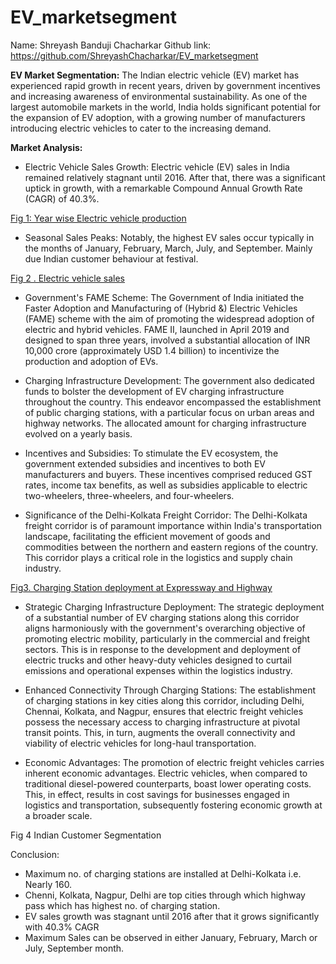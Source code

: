 # EV_marketsegment
Name: Shreyash Banduji Chacharkar
Github link: https://github.com/ShreyashChacharkar/EV_marketsegment

**EV Market Segmentation:**
The Indian electric vehicle (EV) market has experienced rapid growth in recent years, driven by government incentives and increasing awareness of environmental sustainability. As one of the largest automobile markets in the world, India holds significant potential for the expansion of EV adoption, with a growing number of manufacturers introducing electric vehicles to cater to the increasing demand.

**Market Analysis:**
*	Electric Vehicle Sales Growth: Electric vehicle (EV) sales in India remained relatively stagnant until 2016. After that, there was a significant uptick in growth, with a remarkable Compound Annual Growth Rate (CAGR) of 40.3%.
 
[Fig 1: Year wise Electric vehicle production](images/Year_Wise_electric_vehicle_sale.png)

*	Seasonal Sales Peaks: Notably, the highest EV sales occur typically in the months of January, February, March, July, and September. Mainly due Indian customer behaviour at festival.
 
[Fig 2 . Electric vehicle sales](month_wise_sell.png)


*	Government's FAME Scheme: The Government of India initiated the Faster Adoption and Manufacturing of (Hybrid &) Electric Vehicles (FAME) scheme with the aim of promoting the widespread adoption of electric and hybrid vehicles. FAME II, launched in April 2019 and designed to span three years, involved a substantial allocation of INR 10,000 crore (approximately USD 1.4 billion) to incentivize the production and adoption of EVs.

*	Charging Infrastructure Development: The government also dedicated funds to bolster the development of EV charging infrastructure throughout the country. This endeavor encompassed the establishment of public charging stations, with a particular focus on urban areas and highway networks. The allocated amount for charging infrastructure evolved on a yearly basis.

*	Incentives and Subsidies: To stimulate the EV ecosystem, the government extended subsidies and incentives to both EV manufacturers and buyers. These incentives comprised reduced GST rates, income tax benefits, as well as subsidies applicable to electric two-wheelers, three-wheelers, and four-wheelers.

*	Significance of the Delhi-Kolkata Freight Corridor: The Delhi-Kolkata freight corridor is of paramount importance within India's transportation landscape, facilitating the efficient movement of goods and commodities between the northern and eastern regions of the country. This corridor plays a critical role in the logistics and supply chain industry.
 
[Fig3. Charging Station deployment at Expressway and Highway](chargin_station.png)

*	Strategic Charging Infrastructure Deployment: The strategic deployment of a substantial number of EV charging stations along this corridor aligns harmoniously with the government's overarching objective of promoting electric mobility, particularly in the commercial and freight sectors. This is in response to the development and deployment of electric trucks and other heavy-duty vehicles designed to curtail emissions and operational expenses within the logistics industry.

*	Enhanced Connectivity Through Charging Stations: The establishment of charging stations in key cities along this corridor, including Delhi, Chennai, Kolkata, and Nagpur, ensures that electric freight vehicles possess the necessary access to charging infrastructure at pivotal transit points. This, in turn, augments the overall connectivity and viability of electric vehicles for long-haul transportation.

*	Economic Advantages: The promotion of electric freight vehicles carries inherent economic advantages. Electric vehicles, when compared to traditional diesel-powered counterparts, boast lower operating costs. This, in effect, results in cost savings for businesses engaged in logistics and transportation, subsequently fostering economic growth at a broader scale.

 
Fig 4  Indian Customer Segmentation 

Conclusion:
*	Maximum no. of charging stations are installed at Delhi-Kolkata i.e. Nearly 160.
* Chenni, Kolkata, Nagpur, Delhi are top cities through which highway pass which has highest no. of charging station.
* EV sales growth was stagnant until 2016 after that it grows significantly with 40.3% CAGR
* Maximum Sales can be observed in either January, February, March or July, September month.
